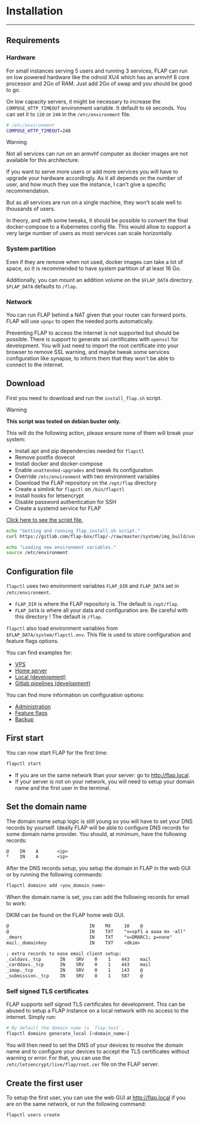 # Installation

---

## Requirements

### Hardware

For small instances serving 5 users and running 3 services, FLAP can run on low powered hardware like the odroid XU4 which has an armvhf 8 core processor and 2Go of RAM. Just add 2Go of swap and you should be good to go.

On low capacity servers, it might be necessary to increase the `COMPOSE_HTTP_TIMEOUT` environment variable. It default to `60` seconds. You can set it to `120` or `240` in the `/etc/environment` file.

```bash
# /etc/environment
COMPOSE_HTTP_TIMEOUT=240
```

> [!WARNING]
> Not all services can run on an armvhf computer as docker images are not available for this architecture.

If you want to serve more users or add more services you will have to upgrade your hardware accordingly. As it all depends on the number of user, and how much they use the instance, I can't give a specific recommendation.

But as all services are run on a single machine, they won't scale well to thousands of users.

In theory, and with some tweaks, it should be possible to convert the final docker-compose to a Kubernetes config file. This would allow to support a very large number of users as most services can scale horizontally.

### System partition

Even if they are remove when not used, docker images can take a lot of space, so it is recommended to have system partition of at least 16 Go.

Additionally, you can mount an addition volume on the `$FLAP_DATA` directory. `$FLAP_DATA` defaults to `/flap`.

### Network

You can run FLAP behind a NAT given that your router can forward ports. FLAP will use `upnpc` to open the needed ports automatically.

Preventing FLAP to access the internet is not supported but should be possible. There is support to generate ssl certificates with `openssl` for development. You will just need to import the root certificate into your browser to remove SSL warning, and maybe tweak some services configuration like synapse, to inform them that they won't be able to connect to the internet.

## Download

First you need to download and run the `install_flap.sh` script.

> [!WARNING]
> **This script was tested on debian buster only.**

This will do the following action, please ensure none of them will break your system:

- Install apt and pip dependencies needed for `flapctl`
- Remove postfix dovecot
- Install docker and docker-compose
- Enable `unattended-upgrades` and tweak its configuration
- Override `/etc/environment` with two environment variables
- Download the FLAP repository on the `/opt/flap` directory
- Create a simlink for `flapctl` on `/bin/flapctl`
- Install hooks for letsencrypt
- Disable password authentication for SSH
- Create a systemd service for FLAP

[Click here to see the script file.](https://gitlab.com/flap-box/flap/-/raw/master/system/img_build/userpatches/overlay/install_flap.sh)

```bash
echo "Getting and running flap_install.sh script."
curl https://gitlab.com/flap-box/flap/-/raw/master/system/img_build/userpatches/overlay/install_flap.sh | bash

echo "Loading new environment variables."
source /etc/environment
```

## Configuration file

`flapctl` uses two environment variables `FLAP_DIR` and `FLAP_DATA` set in `/etc/environment`.

- `FLAP_DIR` is where the FLAP repository is. The default is `/opt/flap`.
- `FLAP_DATA` is where all your data and configuration are. Be careful with this directory ! The default is `/flap`.

`flapctl` also load environment variables from `$FLAP_DATA/system/flapctl.env`. This file is used to store configuration and feature flags options.

You can find examples for:

- [VPS](https://gitlab.com/flap-box/flap/-/tree/master/system/flapctl.examples.d/vps.env)
- [Home server](https://gitlab.com/flap-box/flap/-/tree/master/system/flapctl.examples.d/xu4.env)
- [Local (development)](https://gitlab.com/flap-box/flap/-/tree/master/system/flapctl.examples.d/local.env)
- [Gitlab pipelines (development)](https://gitlab.com/flap-box/flap/-/tree/master/system/flapctl.examples.d/pipeline.env)

You can find more information on configuration options:

- [Administration](administration.md)
- [Feature flags](environment_variables.md)
- [Backup](backup.md)

## First start

You can now start FLAP for the first time:

```bash
flapctl start
```

- If you are on the same network than your server: go to <http://flap.local>.
- If your server is not on your network, you will need to setup your domain name and the first user in the terminal.

## Set the domain name

The domain name setup logic is still young so you will have to set your DNS records by yourself. Ideally FLAP will be able to configure DNS records for some domain name provider. You should, at minimum, have the following records:

```txt
@    IN    A       <ip>
*    IN    A       <ip>
```

After the DNS records setup, you setup the domain in FLAP in the web GUI or by running the following commands:

```bash
flapctl domains add <you_domain_name>
```

When the domain name is set, you can add the following records for email to work:

DKIM can be found on the FLAP home web GUI.

```txt
@                              IN    MX     10    @
@                              IN    TXT    "v=spf1 a aaaa mx -all"
_dmarc                         IN    TXT    "v=DMARC1; p=none"
mail._domainkey                IN    TXT    <dkim>

; extra records to ease email client setup:
_caldavs._tcp       IN    SRV    0    1    443    mail
_carddavs._tcp      IN    SRV    0    1    443    mail
_imap._tcp          IN    SRV    0    1    143    @
_submission._tcp    IN    SRV    0    1    587    @
```

### Self signed TLS certificates

FLAP supports self signed TLS certificates for development. This can be abused to setup a FLAP instance on a local network with no access to the internet. Simply run:

```bash
# By default the domain name is `flap.test`.
flapctl domains generate_local [<domain_name>]
```

You will then need to set the DNS of your devices to resolve the domain name and to configure your devices to accept the TLS certificates without warning or error. For that, you can use the `/etc/letsencrypt/live/flap/root.cer` file on the FLAP server.

## Create the first user

To setup the first user, you can use the web GUI at <http://flap.local> if you are on the same network, or run the following command:

```bash
flapctl users create
```
